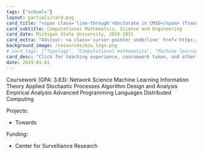 ```yaml
---
tags: ["schools"]
layout: partials/card.pug
card_title: "<span class='line-through'>Doctorate in CMSE</span> (Transferred)"
card_subtitle: Computational Mathematics, Science and Engineering
card_date: Michigan State University, 2019-2021
card_extra: "Advisor: <a class='cursor-pointer underline' href='https://www.joperea.com/' style='color: #0000EE;'>Jose Perea</a>"
background_image: /resources/msu_logo.png
# card_tags: ["Topology", "Computational mathematics", "Machine learning"]
card_desc: "Click for teaching experience, coursework taken, and other details..." 
date: 2019-01-01
---
```


Coursework (GPA: 3.83):
Network Science
Machine Learning
Information Theory
Applied Stochastic Processes
Algorithm Design and Analysis
Empirical Analysis
Advanced Programming Languages
Distributed Computing

Projects: 
- Towards

Funding: 
- Center for Survelliance Research